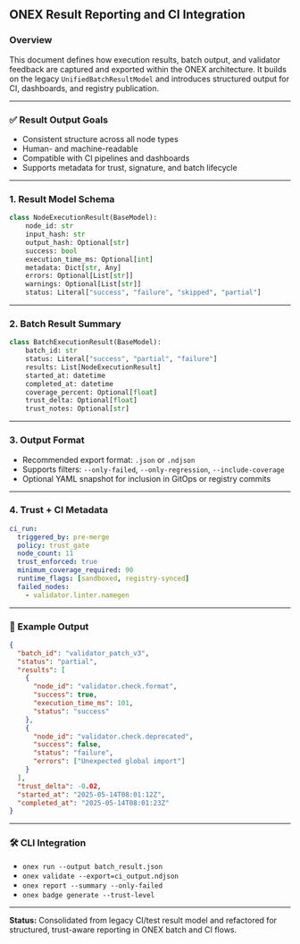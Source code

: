 ## ONEX Result Reporting and CI Integration

### Overview

This document defines how execution results, batch output, and validator feedback are captured and exported within the ONEX architecture. It builds on the legacy `UnifiedBatchResultModel` and introduces structured output for CI, dashboards, and registry publication.

---

### ✅ Result Output Goals

* Consistent structure across all node types
* Human- and machine-readable
* Compatible with CI pipelines and dashboards
* Supports metadata for trust, signature, and batch lifecycle

---

### 1. Result Model Schema

```python
class NodeExecutionResult(BaseModel):
    node_id: str
    input_hash: str
    output_hash: Optional[str]
    success: bool
    execution_time_ms: Optional[int]
    metadata: Dict[str, Any]
    errors: Optional[List[str]]
    warnings: Optional[List[str]]
    status: Literal["success", "failure", "skipped", "partial"]
```

---

### 2. Batch Result Summary

```python
class BatchExecutionResult(BaseModel):
    batch_id: str
    status: Literal["success", "partial", "failure"]
    results: List[NodeExecutionResult]
    started_at: datetime
    completed_at: datetime
    coverage_percent: Optional[float]
    trust_delta: Optional[float]
    trust_notes: Optional[str]
```

---

### 3. Output Format

* Recommended export format: `.json` or `.ndjson`
* Supports filters: `--only-failed`, `--only-regression`, `--include-coverage`
* Optional YAML snapshot for inclusion in GitOps or registry commits

---

### 4. Trust + CI Metadata

```yaml
ci_run:
  triggered_by: pre-merge
  policy: trust_gate
  node_count: 11
  trust_enforced: true
  minimum_coverage_required: 90
  runtime_flags: [sandboxed, registry-synced]
  failed_nodes:
    - validator.linter.namegen
```

---

### 🧪 Example Output

```json
{
  "batch_id": "validator_patch_v3",
  "status": "partial",
  "results": [
    {
      "node_id": "validator.check.format",
      "success": true,
      "execution_time_ms": 101,
      "status": "success"
    },
    {
      "node_id": "validator.check.deprecated",
      "success": false,
      "status": "failure",
      "errors": ["Unexpected global import"]
    }
  ],
  "trust_delta": -0.02,
  "started_at": "2025-05-14T08:01:12Z",
  "completed_at": "2025-05-14T08:01:23Z"
}
```

---

### 🛠 CLI Integration

* `onex run --output batch_result.json`
* `onex validate --export=ci_output.ndjson`
* `onex report --summary --only-failed`
* `onex badge generate --trust-level`

---

**Status:** Consolidated from legacy CI/test result model and refactored for structured, trust-aware reporting in ONEX batch and CI flows.

